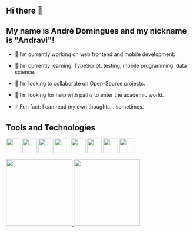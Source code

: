 ## Hi there 👋

## My name is André Domingues and my nickname is "Andravi"!

- 🔭 I’m currently working on web frontend and mobile development.

- 🌱 I’m currently learning: TypeScript, testing, mobile programming, data science.

- 👯 I’m looking to collaborate on Open-Source projects.

- 🤔 I’m looking for help with paths to enter the academic world.

- ⚡ Fun fact: I can read my own thoughts... sometimes.

## Tools and Technologies
<img src="https://cdn.jsdelivr.net/gh/devicons/devicon@latest/icons/python/python-original.svg" width="40" height="40" /> <img src="https://cdn.jsdelivr.net/gh/devicons/devicon@latest/icons/git/git-original.svg" width="40" height="40" />
<img src="https://cdn.jsdelivr.net/gh/devicons/devicon@latest/icons/flutter/flutter-original.svg" width="40" height="40" />
<img src="https://cdn.jsdelivr.net/gh/devicons/devicon@latest/icons/kotlin/kotlin-original.svg" width="40" height="40" />
<img src="https://cdn.jsdelivr.net/gh/devicons/devicon@latest/icons/typescript/typescript-original.svg" width="40" height="40" />
<img src="https://cdn.jsdelivr.net/gh/devicons/devicon@latest/icons/java/java-original.svg" width="40" height="40" />
<img src="https://cdn.jsdelivr.net/gh/devicons/devicon@latest/icons/nodejs/nodejs-original.svg" width="40" height="40" />
<img src="https://cdn.jsdelivr.net/gh/devicons/devicon@latest/icons/linux/linux-original.svg" width="40" height="40" />

<div>
<a href="https://github.com/seu-usuário-aqui">
<img loading="lazy" height="180em" src="https://github-readme-stats.vercel.app/api/top-langs/?username=Andravi&layout=compact&langs_count=7&theme=tokyonight"/>
<img loading="lazy" height="180em" src="https://github-readme-stats.vercel.app/api?username=Andravi&show_icons=true&theme=tokyonight&include_all_commits=true&count_private=true"/>
</div>
